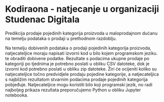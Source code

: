 # Kodiraona - natjecanje u organizaciji Studenac Digitala
Predikcija prodaje pojedinih kategorija proizvoda u maloprodajnom dućanu na temelju podataka o prodaji u prethodnom razdoblju.

Na temelju dobivenih podataka o prodaji pojedinih kategorija proizvoda, natjecateljice moraju napisati izvorni kod u bilo kojem programskom jeziku. te obraditi dobivene podatke. Rezultate s podacima ukupne prodaje po kategoriji po tjednima je potrebno poslati u obliku CSV datoteke, dok je izvorni kod potrebno poslati u obliku zip datoteke. Žiri će ocijeniti koliko su natjecateljice točno predvidjele prodaju pojedine kategorije, a natjecateljica s najbližim rezultatom stvarnim podacima prodaje pojedinih kategorija pobjeđuje. Natjecateljice mogu koristiti bilo koji programski jezik, no radi najboljeg prikaza rezultata preporučujemo Python u obliku Jupyter notebooka.
